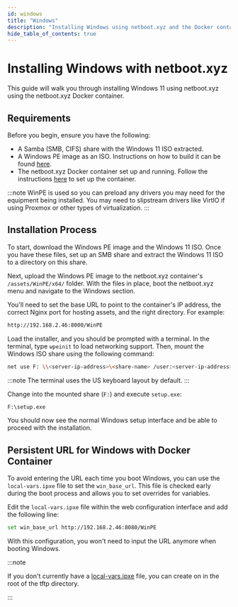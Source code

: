 ```yaml
---
id: windows
title: "Windows"
description: "Installing Windows using netboot.xyz and the Docker container."
hide_table_of_contents: true
---
```


# Installing Windows with netboot.xyz

This guide will walk you through installing Windows 11 using netboot.xyz using the netboot.xyz Docker container.

## Requirements

Before you begin, ensure you have the following:

- A Samba (SMB, CIFS) share with the Windows 11 ISO extracted.
- A Windows PE image as an ISO. Instructions on how to build it can be found [here](https://docs.microsoft.com/en-us/windows-hardware/manufacture/desktop/winpe-create-usb-bootable-drive#create-a-winpe-iso-dvd-or-cd).
- The netboot.xyz Docker container set up and running. Follow the instructions [here](../../docker/usage.md) to set up the container.

:::note
WinPE is used so you can preload any drivers you may need for the equipment being installed. You may need to slipstream drivers like VirtIO if using Proxmox or other types of virtualization.
:::

## Installation Process

To start, download the Windows PE image and the Windows 11 ISO. Once you have these files, set up an SMB share and extract the Windows 11 ISO to a directory on this share.

Next, upload the Windows PE image to the netboot.xyz container's `/assets/WinPE/x64/` folder. With the files in place, boot the netboot.xyz menu and navigate to the Windows section.

You'll need to set the base URL to point to the container's IP address, the correct Nginx port for hosting assets, and the right directory. For example:
```bash
http://192.168.2.46:8000/WinPE
```

Load the installer, and you should be prompted with a terminal. In the terminal, type `wpeinit` to load networking support. Then, mount the Windows ISO share using the following command:
```bash
net use F: \\<server-ip-address>\<share-name> /user:<server-ip-address>\<username-if-needed> <password-if-needed>
```

:::note
The terminal uses the US keyboard layout by default.
:::

Change into the mounted share (`F:`) and execute `setup.exe`:
```bash
F:\setup.exe
```

You should now see the normal Windows setup interface and be able to proceed with the installation.

## Persistent URL for Windows with Docker Container

To avoid entering the URL each time you boot Windows, you can use the `local-vars.ipxe` file to set the `win_base_url`. This file is checked early during the boot process and allows you to set overrides for variables.

Edit the `local-vars.ipxe` file within the web configuration interface and add the following line:
```bash
set win_base_url http://192.168.2.46:8080/WinPE
```

With this configuration, you won't need to input the URL anymore when booting Windows.

:::note

If you don't currently have a [local-vars.ipxe](https://github.com/netbootxyz/netboot.xyz/blob/development/roles/netbootxyz/templates/local-vars.ipxe.j2) file, you can create on in the root of the tftp directory.

:::
